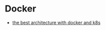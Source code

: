 # Docker 
  
 - [the best architecture with docker and k8s](https://hackernoon.com/the-best-architecture-with-docker-and-kubernetes-myth-or-reality-77b4f8f3804d)
 
